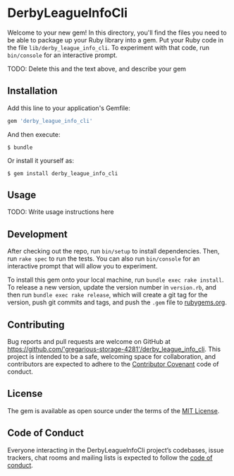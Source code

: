 # DerbyLeagueInfoCli

Welcome to your new gem! In this directory, you'll find the files you need to be able to package up your Ruby library into a gem. Put your Ruby code in the file `lib/derby_league_info_cli`. To experiment with that code, run `bin/console` for an interactive prompt.

TODO: Delete this and the text above, and describe your gem

## Installation

Add this line to your application's Gemfile:

```ruby
gem 'derby_league_info_cli'
```

And then execute:

    $ bundle

Or install it yourself as:

    $ gem install derby_league_info_cli

## Usage

TODO: Write usage instructions here

## Development

After checking out the repo, run `bin/setup` to install dependencies. Then, run `rake spec` to run the tests. You can also run `bin/console` for an interactive prompt that will allow you to experiment.

To install this gem onto your local machine, run `bundle exec rake install`. To release a new version, update the version number in `version.rb`, and then run `bundle exec rake release`, which will create a git tag for the version, push git commits and tags, and push the `.gem` file to [rubygems.org](https://rubygems.org).

## Contributing

Bug reports and pull requests are welcome on GitHub at https://github.com/'gregarious-storage-4281'/derby_league_info_cli. This project is intended to be a safe, welcoming space for collaboration, and contributors are expected to adhere to the [Contributor Covenant](http://contributor-covenant.org) code of conduct.

## License

The gem is available as open source under the terms of the [MIT License](https://opensource.org/licenses/MIT).

## Code of Conduct

Everyone interacting in the DerbyLeagueInfoCli project’s codebases, issue trackers, chat rooms and mailing lists is expected to follow the [code of conduct](https://github.com/'gregarious-storage-4281'/derby_league_info_cli/blob/master/CODE_OF_CONDUCT.md).
